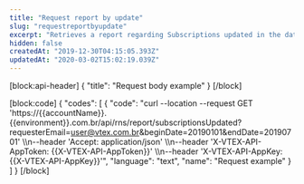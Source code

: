 ```yaml
---
title: "Request report by update"
slug: "requestreportbyupdate"
excerpt: "Retrieves a report regarding Subscriptions updated in the date interval chosen. The report will be sent by email, to the address inserted in the API's path."
hidden: false
createdAt: "2019-12-30T04:15:05.393Z"
updatedAt: "2020-03-02T15:02:19.039Z"
---
```

[block:api-header]
{
  "title": "Request body example"
}
[/block]

[block:code]
{
  "codes": [
    {
      "code": "curl --location --request GET 'https://{{accountName}}.{{environment}}.com.br/api/rns/report/subscriptionsUpdated?requesterEmail=user@vtex.com.br&beginDate=20190101&endDate=20190701' \\\n--header 'Accept: application/json' \\\n--header 'X-VTEX-API-AppToken: {{X-VTEX-API-AppToken}}' \\\n--header 'X-VTEX-API-AppKey: {{X-VTEX-API-AppKey}}'",
      "language": "text",
      "name": "Request example"
    }
  ]
}
[/block]